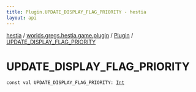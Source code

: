 ```yaml
---
title: Plugin.UPDATE_DISPLAY_FLAG_PRIORITY - hestia
layout: api
---
```


<div class='api-docs-breadcrumbs'><a href="../../index.html">hestia</a> / <a href="../index.html">worlds.gregs.hestia.game.plugin</a> / <a href="index.html">Plugin</a> / <a href="./-u-p-d-a-t-e_-d-i-s-p-l-a-y_-f-l-a-g_-p-r-i-o-r-i-t-y.html">UPDATE_DISPLAY_FLAG_PRIORITY</a></div>

# UPDATE_DISPLAY_FLAG_PRIORITY

<div class="signature"><code><span class="keyword">const</span> <span class="keyword">val </span><span class="identifier">UPDATE_DISPLAY_FLAG_PRIORITY</span><span class="symbol">: </span><a href="https://kotlinlang.org/api/latest/jvm/stdlib/kotlin/-int/index.html"><span class="identifier">Int</span></a></code></div>

